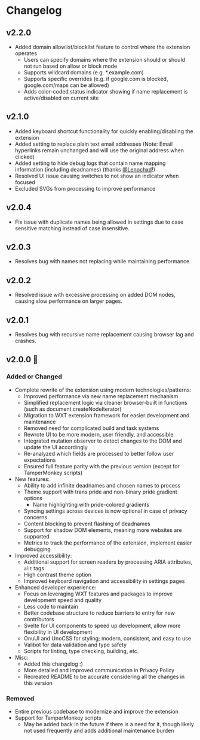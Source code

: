 # Changelog

## v2.2.0

- Added domain allowlist/blocklist feature to control where the extension operates
  - Users can specify domains where the extension should or should not run based on allow or block mode
  - Supports wildcard domains (e.g. *.example.com)
  - Supports specific overrides (e.g. if google.com is blocked, google.com/maps can be allowed)
  - Adds color-coded status indicator showing if name replacement is active/disabled on current site

## v2.1.0

- Added keyboard shortcut functionality for quickly enabling/disabling the extension
- Added setting to replace plain text email addresses (Note: Email hyperlinks remain unchanged and will use the original address when clicked)
- Added setting to hide debug logs that contain name mapping information (including deadnames) (thanks [@Lenochxd](https://github.com/Lenochxd)!)
- Resolved UI issue causing switches to not show an indicator when focused
- Excluded SVGs from processing to improve performance

## v2.0.4

- Fix issue with duplicate names being allowed in settings due to case sensitive matching instead of case insensitive.

## v2.0.3

- Resolves bug with names not replacing while maintaining performance.

## v2.0.2

- Resolved issue with excessive processing on added DOM nodes, causing slow performance on larger pages.

## v2.0.1

- Resolves bug with recursive name replacement causing browser lag and crashes.

## v2.0.0 🎉

### Added or Changed

- Complete rewrite of the extension using modern technologies/patterns:
  - Improved performance via new name replacement mechanism
  - Simplified replacement logic via cleaner browser-built in functions (such as document.createNodeIterator)
  - Migration to WXT extension framework for easier development and maintenance
  - Removed need for complicated build and task systems
  - Rewrote UI to be more modern, user friendly, and accessible
  - Integrated mutation observer to detect changes to the DOM and update the UI accordingly
  - Re-analyzed which fields are processed to better follow user expectations
  - Ensured full feature parity with the previous version (except for TamperMonkey scripts)
- New features:
  - Ability to add infinite deadnames and chosen names to process
  - Theme support with trans pride and non-binary pride gradient options
    - Name highlighting with pride-colored gradients
  - Syncing settings across devices is now optional in case of privacy concerns
  - Content blocking to prevent flashing of deadnames
  - Support for shadow DOM elements, meaning more websites are supported
  - Metrics to track the performance of the extension, implement easier debugging
- Improved accessibility:
  - Additional support for screen readers by processing ARIA attributes, `alt` tags
  - High contrast theme option
  - Improved keyboard navigation and accessibility in settings pages
- Enhanced developer experience:
  - Focus on leveraging WXT features and packages to improve development speed and quality
  - Less code to maintain
  - Better codebase structure to reduce barriers to entry for new contributors
  - Svelte for UI components to speed up development, allow more flexibility in UI development
  - OnuUI and UnoCSS for styling; modern, consistent, and easy to use
  - Valibot for data validation and type safety
  - Scripts for linting, type checking, building, etc.
- Misc:
  - Added this changelog :)
  - More detailed and improved communication in Privacy Policy
  - Recreated README to be accurate considering all the changes in this version

### Removed

- Entire previous codebase to modernize and improve the extension
- Support for TamperMonkey scripts
  - May be added back in the future if there is a need for it, though likely not used frequently and adds additional maintenance burden

